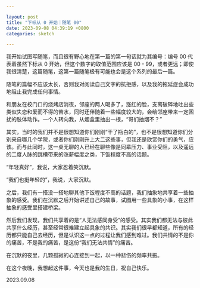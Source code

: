 ```yaml
---

layout: post
title: "下标从 0 开始｜随笔 00"
date: 2023-09-08 04:39:19 +0800
categories: sketch

---
```


我开始试图写随笔，而且很有野心地在第一篇的第一句话就为其编号：编号 00 代表着虽然下标从 0 开始，但这个数字的取值范围应该是 00 - 99，或者更远；即使我很清楚，这篇随笔，这第一篇随笔极有可能也会是这个系列的最后一篇。

随笔的篇幅不应该太长，否则我对阅读自己文字的抗拒感，以及我的拖延症会成功地阻止我完成任何事情。

和朋友在校门口的烧烤店消夜，邻座的两人喝多了，涨红的脸，支离破碎地吐出些类似失恋和爱而不得的苦水，同时还伴随着一些幅度较大的，会给邻座带来一定困扰的肢体动作。一个人转向我，从烟盒里抽出一根，“哥们抽烟不？”

其实，当时的我们并不是很想知道你们刚刚“干了瓶白的”，也不是很想知道你们分别来自哪几个学院，或者你们刚刚升上大二这些事，但我还是欣赏你们的勇气，应该。而与此同时，这一桌无聊的人已经在聊些像是同辈压力、事业受阻，以及遥远的二度人脉的跳槽带来的涨薪幅度之类，下饭程度不高的话题。

“年轻真好”，我说，大家忍着笑沉默。

“我们也挺年轻的”，我说，大家沉默。

之后，我们有一搭没一搭地聊其他下饭程度不高的话题，我们抽象地共享着一些抽象的感受。我们在沉默之后开始讲述自己的故事，试图用一些具象的小事，在这样抽象的感受里搭建桥梁。

然后我们发现，我们共享着的是“人无法感同身受”的感受。其实我们都无法与彼此共享什么经历，甚至经常很难建立起具象的共识。其实我们很早都知道，所有的经历都只能自己去经历，但是认识这一点的过程让我们感到难过。我们共情的不是你的痛苦，不是我的痛苦，是这份“我们无法共情”的痛苦。

在沉默的夜里，几颗孤寂的心连接到一起，以一种悲伤的频率共振。

在这个夜晚，我想起这件事，今天也是我的生日，祝自己快乐。

2023.09.08

